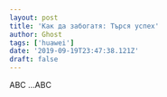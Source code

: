 ```yaml
---
layout: post
title: 'Как да забогатя: Търся успех'
author: Ghost
tags: ['huawei']
date: '2019-09-19T23:47:38.121Z'
draft: false
---
```


ABC ...ABC
